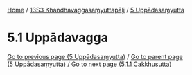 
[Home](/) / [13S3 Khandhavaggasaṃyuttapāḷi](../../13S3.md) / [5 Uppādasaṃyutta](../5.md)

# 5.1 Uppādavagga


[Go to previous page (5 Uppādasaṃyutta)](../5.md) / [Go to parent page (5 Uppādasaṃyutta)](../5.md) / [Go to next page (5.1.1 Cakkhusutta)](5.1/5.1.1.md)



